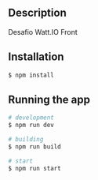 ## Description

Desafio Watt.IO Front

## Installation

```bash
$ npm install
```

## Running the app

```bash
# development
$ npm run dev

# building
$ npm run build

# start
$ npm run start

```
